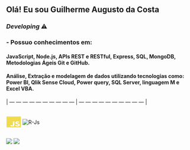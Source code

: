 ## Olá! Eu sou Guilherme Augusto da Costa 

### ***Developing*** :warning:

### - Possuo conhecimentos em:<br />
  #### JavaScript, Node.js, APIs REST e RESTful, Express, SQL, MongoDB, Metodologias Ágeis Git e GitHub.<br />
  #### Análise, Extração e modelagem de dados utilizando tecnologias como: Power BI, Qlik Sense Cloud, Power query, SQL Server, linguagem M e Excel VBA.

| — — — — — — — — — — | — — — — — — — — — — |

<div style="display: inline_block"><br>
  <img align="center" alt="R-Js" height="30" width="40" src="https://raw.githubusercontent.com/devicons/devicon/master/icons/javascript/javascript-plain.svg">
  <img align="center" alt="R-Js" height="30" width="40" src="https://cdn.jsdelivr.net/gh/devicons/devicon/icons/nodejs/nodejs-original.svg">
</div>
  
  ##
 
<div> 
  <a href = "mailto:guilherme.augustodc@gmail.com"><img src="https://img.shields.io/badge/-Gmail-%23333?style=for-the-badge&logo=gmail&logoColor=white" target="_blank"></a>
  <a href="https://www.linkedin.com/in/guilherme-augusto-da-costa-67a31823b" target="_blank"><img src="https://img.shields.io/badge/-LinkedIn-%230077B5?style=for-the-badge&logo=linkedin&logoColor=white" target="_blank"></a> 
  
</div>
